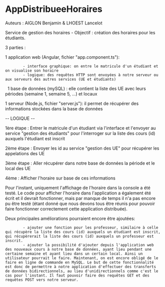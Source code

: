 # AppDistribueeHoraires

Auteurs :   AIGLON Benjamin & LHOEST Lancelot 
            
Service de gestion des horaires - Objectif : création des horaires pour les étudiants. 

3 parties : 

  1 application web (Angular, fichier "app.component.ts"):
  
            - interface graphique: on entre le matricule d'un étudiant et on visualise son horaire
            - logique: des requêtes HTTP sont envoyées à notre serveur ou aux serveurs des autres services (UE et étudiants)
  
  1 base de données (mySQL) : elle contient la liste des UE avec leurs périodes (semaine 1, semaine 5, ...) et locaux
  
  1 serveur (Node.js, fichier "server.js"): il permet de récupérer des informations stockées dans la base de données
  
  -- LOGIQUE --
  
  1ère étape : Entrer le matricule d'un étudiant via l'interface et l'envoyer au service "gestion des étudiants" pour                       l'interroger sur la liste des cours (id) auxquels l'étudiant est inscrit
  
  2ème étape : Envoyer les id au service "gestion des UE" pour récupérer les appelations des UE 
  
  3ème étape : Aller récupérer dans notre base de données la période et le local des UE
  
  4ème : Afficher l'horaire sur base de ces informations
  
  
  Pour l'instant, uniquement l'affichage de l'horaire dans la console a été testé. Le code pour afficher l'horaire dans l'application a également été écrit et il devrait fonctionner, mais par manque de temps il n'a pas encore pu être testé (étant donné que nous devons tous être réunis pour pouvoir faire fonctionner correctement cette application distribuée).
  
  Deux principales améliorations pourraient encore être ajoutées:
  
            - ajouter une fonction pour les professeur, similaire à celle qui récupère la liste des cours (id) auxquels un étudiant est inscrit, qui récupèrerait la liste des cours (id) auxquels un professeur est inscrit.
            - ajouter la possibilité d'ajouter depuis l'application web des nouveaux cours à notre base de données, ayant lieu pendant une certaine semaine et ayant lieu dans un certain local. Ainsi un utilisateur pourrait le faire. Maintenant, on est encore obligé de le faire en ligne de commande en MySQL. Le but de cette fonctionnalité est donc de permettre à notre application d'effectuer des transferts de données bidirectionnels, au lieu d'unidirectionnels comme c'est le cas pour l'instant. Il faut pouvoir faire des requêtes GET et des requêtes POST vers notre serveur. 
  
